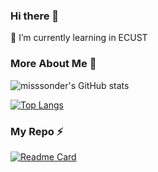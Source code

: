 ### Hi there 👋
🌱 I’m currently learning in ECUST
<!--
**misssonder/misssonder** is a ✨ _special_ ✨ repository because its `README.md` (this file) appears on your GitHub profile.

Here are some ideas to get you started:

- 🔭 I’m currently working on ...
- 🌱 I’m currently learning ...
- 👯 I’m looking to collaborate on ...
- 🤔 I’m looking for help with ...
- 💬 Ask me about ...
- 📫 How to reach me: ...
- 😄 Pronouns: ...
- ⚡ Fun fact: ...
-->

### More About Me 🤔
![misssonder's GitHub stats](https://github-readme-stats.vercel.app/api?username=misssonder&show_icons=true&theme=radical&count_private=true)

[![Top Langs](https://github-readme-stats.vercel.app/api/top-langs/?username=misssonder&theme=radical&show_icons=true&count_private=true&layout=compact)](https://github.com/anuraghazra/github-readme-stats)

### My Repo ⚡
[![Readme Card](https://github-readme-stats.vercel.app/api/pin/?username=misssonder&repo=vuetify-qq&theme=radical&show_icons=true&count_private=true)](https://github.com/misssonder/vuetify-qq)
